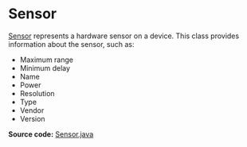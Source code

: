 # Sensor

[Sensor](http://developer.android.com/reference/android/hardware/Sensor.html) represents a hardware sensor on a device. This class provides information about the sensor, such as:

* Maximum range
* Minimum delay
* Name
* Power
* Resolution
* Type
* Vendor
* Version

**Source code:** [Sensor.java](https://android.googlesource.com/platform/frameworks/base/+/master/core/java/android/hardware/Sensor.java)
